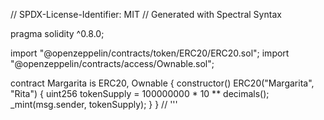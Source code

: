 // SPDX-License-Identifier: MIT
// Generated with Spectral Syntax

pragma solidity ^0.8.0;

import "@openzeppelin/contracts/token/ERC20/ERC20.sol";
import "@openzeppelin/contracts/access/Ownable.sol";

contract Margarita is ERC20, Ownable {
    constructor() ERC20("Margarita", "Rita") {
        uint256 tokenSupply = 100000000 * 10 ** decimals();
        _mint(msg.sender, tokenSupply);
    }
}
//
'''
